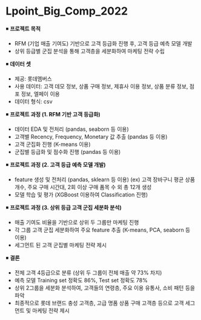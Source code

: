 # Lpoint_Big_Comp_2022

◾ **프로젝트 목적**

- RFM (기업 매출 기여도) 기반으로 고객 등급화 진행 후, 고객 등급 예측 모델 개발
- 상위 등급별 군집 분석을 통해 고객층을 세분화하여 마케팅 전략 수립

◾ **데이터 셋**

- 제공: 롯데멤버스
- 사용 데이터: 고객 데모 정보, 상품 구매 정보, 제휴사 이용 정보, 상품 분류 정보, 점포 정보, 엘페이 이용
- 데이터 형식: csv

◾ **프로젝트 과정 (1. RFM 기반 고객 등급화)**

- 데이터 EDA 및 전처리 (pandas, seaborn 등 이용)
- 고객별 Recency, Frequency, Monetary 값 추출 (pandas 등 이용)
- 고객 군집화 진행 (K-means 이용)
- 군집별 등급화 및 점수화 진행 (pandas 등 이용)

◾ **프로젝트 과정 (2. 고객 등급 예측 모델 개발)**

- feature 생성 및 전처리 (pandas, sklearn 등 이용)
(ex) 고객 장바구니 평균 상품 개수, 주요 구매 시간대, 2회 이상 구매 품목 수 외 총 12개 생성
- 모델 학습 및 평가 (XGBoost 이용하여 Classification 진행)

◾ **프로젝트 과정 (3. 상위 등급 고객 군집 세분화 분석)**

- 매출 기여도 비율을 기반으로 상위 두 그룹만 마케팅 진행
- 각 그룹 고객 군집 세분화하여 주요 feature 추출 (K-means, PCA, seaborn 등 이용)
- 세그먼트 된 고객 군집별 마케팅 전략 제시

◾ **결론**

- 전체 고객 4등급으로 분류 (상위 두 그룹이 전체 매출 약 73% 차지)
- 예측 모델 Training set 정확도 86%, Test set 정확도 78%
- 상위 2그룹을 세분화 분석하여, 고객들의 연령층, 주요 이용 유통사, 소비 패턴 등을 파악
- 최종적으로 롯데 브랜드 충성 고객층, 고급 명품 상품 구매 고객층 등으로 고객 세그먼트 및 마케팅 전략 제시
